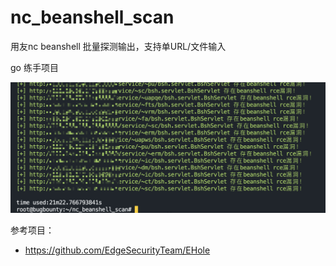 # nc_beanshell_scan
用友nc beanshell 批量探测输出，支持单URL/文件输入

go 练手项目

![image](./images/running_demo.png)

参考项目：
 - https://github.com/EdgeSecurityTeam/EHole
